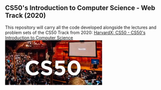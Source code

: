 ## CS50's Introduction to Computer Science - Web Track (2020)   
This repository will carry all the code developed alongside the lectures and problem sets of the CS50 Track from 2020: [HarvardX: CS50 - CS50's Introduction to Computer Science](https://courses.edx.org/courses/course-v1:HarvardX+CS50+X/course/)   
![](cs50_IntroductionToCS/images/cs50.png)   
